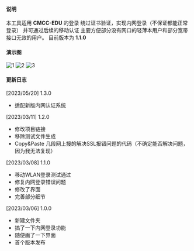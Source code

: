 #### 说明

本工具适用 **CMCC-EDU** 的登录
绕过证书验证，实现内网登录（不保证都能正常登录）
并可通过后续的移动认证
主要方便部分没有网口的轻薄本用户和部分宽带接口无效的用户。
目前版本为 **1.1.0**

#### 演示图

![1](https://user-images.githubusercontent.com/39661663/223734990-5b1d5071-44a9-4bb0-8b13-d0f7b1105b66.png)
![2](https://user-images.githubusercontent.com/39661663/223735033-3b0aed37-c63a-4f9c-924a-c8dd14feb410.png)
![3](https://user-images.githubusercontent.com/39661663/223735045-6704272b-5eeb-45a0-99f0-ee1d28b696f8.png)

#### 更新日志

[2023/05/20] 1.3.0
- 适配新版内网认证系统

[2023/03/11] 1.2.0
- 修改项目链接
- 移除测试文件生成
- Copy&Paste 几段网上搜的解决SSL报错问题的代码（不确定能否解决问题，因为我无法复现）

[2023/03/08] 1.1.0
- 移动WLAN登录测试通过
- 修复内网登录错误问题
- 修改了界面
- 完善部分细节

[2023/03/06] 1.0.0
- 新建文件夹
- 搞了一下内网登录功能
- 随便画了一下界面
- 首个版本发布
